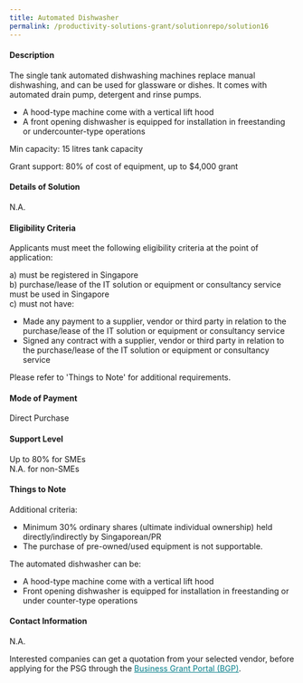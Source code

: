 ```yaml
---
title: Automated Dishwasher
permalink: /productivity-solutions-grant/solutionrepo/solution16
---
```


#### Description

The single tank automated dishwashing machines replace manual dishwashing, and can be used for glassware or dishes. It comes with automated drain pump, detergent and rinse pumps.

- A hood-type machine come with a vertical lift hood 
- A front opening dishwasher is equipped for installation in freestanding or undercounter-type operations 

Min capacity: 15 litres tank capacity

Grant support: 80% of cost of equipment, up to $4,000 grant

#### Details of Solution

N.A.

#### Eligibility Criteria

Applicants must meet the following eligibility criteria at the point of application:

a) must be registered in Singapore <br>
b) purchase/lease of the IT solution or equipment or consultancy service must be used in Singapore <br>
c) must not have:
- Made any payment to a supplier, vendor or third party in relation to the purchase/lease of the IT solution or equipment or consultancy service
- Signed any contract with a supplier, vendor or third party in relation to the purchase/lease of the IT solution or equipment or consultancy service

Please refer to 'Things to Note' for additional requirements.

#### Mode of Payment
Direct Purchase

#### Support Level
Up to 80% for SMEs <br>
N.A. for non-SMEs

#### Things to Note
Additional criteria:
- Minimum 30% ordinary shares (ultimate individual ownership) held directly/indirectly by Singaporean/PR
- The purchase of pre-owned/used equipment is not supportable.

The automated dishwasher can be:
- A hood-type machine come with a vertical lift hood 
- Front opening dishwasher is equipped for installation in freestanding or under
counter-type operations

#### Contact Information
N.A.

Interested companies can get a quotation from your selected vendor, before applying for the PSG through the <a target='_blank' style='color:#037e8a' href='https://www.businessgrants.gov.sg/'>Business Grant Portal (BGP)</a>.
